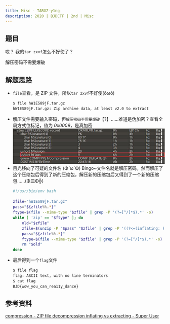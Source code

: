 ```yaml
---
title: Misc - TARGZ-y1ng
description: 2020 | BJDCTF | 2nd | Misc
---
```


## 题目

哎？ 我的`tar zxvf`怎么不好使了？

解压密码不需要爆破

## 解题思路

- `file`查看，是 ZIP 文件，所以`tar zxvf`不好使(ŏωŏ)
    ```bash
    $ file hW1ES89jF.tar.gz
    hW1ES89jF.tar.gz: Zip archive data, at least v2.0 to extract
    ```
- 解压文件需要输入密码，但`解压密码不需要爆破`【?】……难道是伪加密？查看全局方式位标记，值为 *0x0009*，是真加密<br>
![010Editor - frFlags](img/targz_y1ng01.jpg)
- 目光移向了可疑的文件名 (ΦˋωˊΦ) Bingo~文件名就是解压密码。然而解压了这个压缩包后得到了新的压缩包，解压新的压缩包后又得到了一个新的压缩包……(Φ皿Φ╬)
    ```bash
    #!/usr/bin/env bash

    zfile="hW1ES89jF.tar.gz"
    pass="${zfile%%.*}"
    ftype=$(file --mime-type "$zfile" | grep -P '(?=[^/]*$).*' -o)
    while [ 'zip' == "$ftype" ]; do
        old="$zfile"
        zfile=$(unzip -P "$pass" "$zfile" | grep -P '((?<=(inflating: ))|(?<=(extracting: )))(.*)\b' -o)
        pass="${zfile%%.*}"
        ftype=$(file --mime-type "$zfile" | grep -P '(?=[^/]*$).*' -o)
        rm "$old"
    done
    ```
- 最后得到一个`flag`文件
    ```bash
    $ file flag
    flag: ASCII text, with no line terminators
    $ cat flag
    BJD{wow_you_can_rea11y_dance}
    ```

## 参考资料

[compression - ZIP file decompression inflating vs extracting - Super User](https://superuser.com/questions/211291/zip-file-decompression-inflating-vs-extracting)